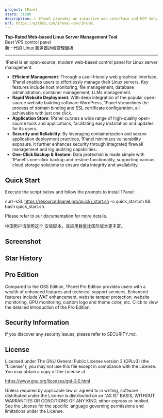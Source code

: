 ```yaml
---
project: 1Panel
stars: 31598
description: 🔥 1Panel provides an intuitive web interface and MCP Server to manage websites, files, containers, databases, and LLMs on a Linux server.
url: https://github.com/1Panel-dev/1Panel
---
```


**Top-Rated Web-based Linux Server Management Tool**  
Best VPS control panel  
新一代的 Linux 服务器运维管理面板

  

  

* * *

1Panel is an open-source, modern web-based control panel for Linux server management.

-   **Efficient Management**: Through a user-friendly web graphical interface, 1Panel enables users to effortlessly manage their Linux servers. Key features include host monitoring, file management, database administration, container management, LLMs management.
-   **Rapid Website Deployment**: With deep integration of the popular open-source website building software WordPress, 1Panel streamlines the process of domain binding and SSL certificate configuration, all achievable with just one click.
-   **Application Store**: 1Panel curates a wide range of high-quality open-source tools and applications, facilitating easy installation and updates for its users.
-   **Security and Reliability**: By leveraging containerization and secure application deployment practices, 1Panel minimizes vulnerability exposure. It further enhances security through integrated firewall management and log auditing capabilities.
-   **One-Click Backup & Restore**: Data protection is made simple with 1Panel's one-click backup and restore functionality, supporting various cloud storage solutions to ensure data integrity and availability.

Quick Start
-----------

Execute the script below and follow the prompts to install 1Panel:

curl -sSL https://resource.1panel.pro/quick\_start.sh -o quick\_start.sh && bash quick\_start.sh

Please refer to our documentation for more details.

中国用户请使用这个 安装脚本，其应用数量比国际版本更丰富。

Screenshot
----------

Star History
------------

Pro Edition
-----------

Compared to the OSS Edition, 1Panel Pro Edition provides users with a wealth of enhanced features and technical support services. Enhanced features include WAF enhancement, website tamper protection, website monitoring, GPU monitoring, custom logo and theme color, etc. Click to view the detailed introduction of the Pro Edition.

Security Information
--------------------

If you discover any security issues, please refer to SECURITY.md.

License
-------

Licensed under The GNU General Public License version 3 (GPLv3) (the "License"); you may not use this file except in compliance with the License. You may obtain a copy of the License at

https://www.gnu.org/licenses/gpl-3.0.html

Unless required by applicable law or agreed to in writing, software distributed under the License is distributed on an "AS IS" BASIS, WITHOUT WARRANTIES OR CONDITIONS OF ANY KIND, either express or implied. See the License for the specific language governing permissions and limitations under the License.
